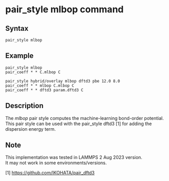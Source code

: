 # pair_style mlbop command

## Syntax
```
pair_style mlbop
```

## Example
```
pair_style mlbop
pair_coeff * * C.mlbop C 

pair_style hybrid/overlay mlbop dftd3 pbe 12.0 8.0  
pair_coeff * * mlbop C.mlbop C 
pair_coeff * * dftd3 param.dftd3 C
```

## Description 

The _mlbop_ pair style computes the machine-learning bond-order potential.  
This pair style can be used with the pair_style dftd3 [1] for adding the dispersion energy term.

## Note
This implementation was tested in LAMMPS 2 Aug 2023 version.  
It may not work in some environments/versions.  

[1] https://github.com/IKOHATA/pair_dftd3
